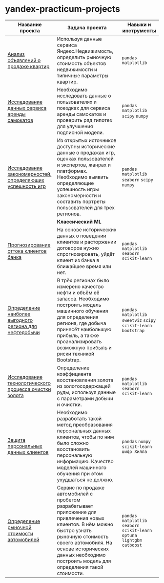 # yandex-practicum-projects

| Название проекта                                                    | Задача проекта                                                                    | Навыки и инструменты                 |
|-------------------------------------------------------------------- |---------------------------------------------------------------------------------  | ------------------------------------ |
| [Анализ объявлений о продаже квартир](https://clck.ru/39TJDK)       | Используя данные сервиса Яндекс.Недвижимость, определить рыночную стоимость объектов недвижимости и типичные параметры квартир.|  `pandas` `matplotlib`               
|[Исследование данных сервиса аренды самокатов](https://clck.ru/39TWtN) | Необходимо исследовать данные о пользователях и поездках для сервиса аренды самокатов и проверить ряд гипотез для улучшения подписной модели.| `pandas` `matplotlib` `scipy` `numpy`|
|[Исследование закономерностей, определяющих успешность игр](https://clck.ru/39WDdi)| Из открытых источников доступны исторические данные о продажах игр, оценках пользователей и экспертов, жанрах и платформах. Необходимо выявить определяющие успешность игры закономерности и составить портреты пользователей для трех регионов. | `pandas` `matplotlib` `seaborn` `scipy` `numpy`|
|  |                                            **Классический ML**     |  |
|[Прогнозирование оттока клиентов банка](https://clck.ru/39WEom) | На основе исторических данных о поведении клиентов и расторжении договоров нужно спрогнозировать, уйдёт клиент из банка в ближайшее время или нет. | `pandas` `matplotlib` `seaborn` `scikit-learn`|
|[Определение наиболее выгодного региона для нефтедобычи](https://clck.ru/39WGNd) | В трёх регионах было измерено качество нефти и объём её запасов. Необходимо построить модель машинного обучения для определения региона, где добыча принесёт наибольшую прибыль, а также проанализировать возможную прибыль и риски техникой Bootstrap.| `pandas` `matplotlib` `sweetviz` `scipy` `scikit-learn` `bootstrap`|
|[Исследование технологического процесса очистки золота](https://clck.ru/39WH5R) | Определение коэффициента восстановления золота из золотосодержащей руды, используя данные с параметрами добычи и очистки.| `pandas` `matplotlib` `seaborn` `scikit-learn`|
|[Защита персональных данных клиентов](https://clck.ru/39WHtB) | Необходимо разработать такой метод преобразования персональных данных клиентов, чтобы по ним было сложно восстановить персональную информацию. Качество моделей машинного обучения при этом ухудшаться не должно. | `pandas` `numpy` `scikit-learn` `шифр Хилла`|
|[Определение рыночной стоимости автомобилей](https://clck.ru/39WKFk) | Сервис по продаже автомобилей с пробегом  разрабатывает приложение для привлечения новых клиентов. В нём можно быстро узнать рыночную стоимость своего автомобиля. На основе исторических данных необходимо построить модель для определения такой стоимости. | `pandas` `matplotlib` `seaborn` `scikit-learn` `optuna` `lightgbm` `catboost`|
